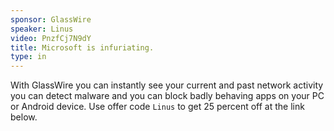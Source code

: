 ```yaml
---
sponsor: GlassWire
speaker: Linus
video: PnzfCj7N9dY
title: Microsoft is infuriating.
type: in
---
```

With GlassWire you can instantly see your current and past network activity you can detect malware and you can block badly behaving apps on your PC or Android device.
Use offer code `Linus` to get 25 percent off at the link below.
